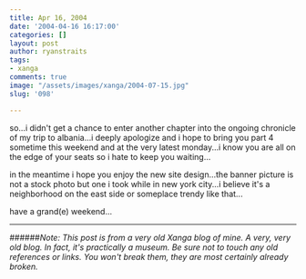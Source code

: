 ```yaml
---
title: Apr 16, 2004
date: '2004-04-16 16:17:00'
categories: []
layout: post
author: ryanstraits
tags:
- xanga
comments: true
image: "/assets/images/xanga/2004-07-15.jpg"
slug: '098'

---
```

so...i didn't get a chance to enter another chapter into the ongoing chronicle of my trip to albania...i deeply apologize and i hope to bring you part 4 sometime this weekend and at the very latest monday...i know you are all on the edge of your seats so i hate to keep you waiting...

<!-- break -->

in the meantime i hope you enjoy the new site design...the banner picture is not a stock photo but one i took while in new york city...i believe it's a neighborhood on the east side or someplace trendy like that...

have a grand(e) weekend...

---

######*Note: This post is from a very old Xanga blog of mine. A very, very old blog. In fact, it's practically a museum. Be sure not to touch any old references or links. You won't break them, they are most certainly already broken.*